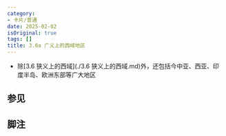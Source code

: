 ```yaml
---
category:
- 卡片/普通
date: 2025-02-02
isOriginal: true
tags: []
title: 3.6a 广义上的西域地区
---
```

- 除[3.6 狭义上的西域](./3.6 狭义上的西域.md)外，还包括今中亚、西亚、印度半岛、欧洲东部等广大地区
## 参见
## 脚注

